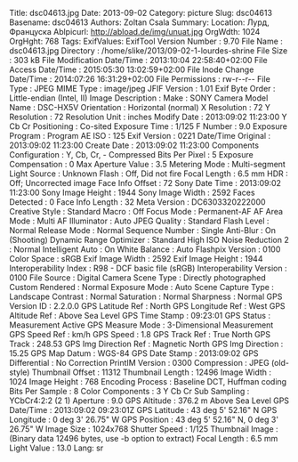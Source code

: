 Title: dsc04613.jpg
Date: 2013-09-02
Category: picture
Slug: dsc04613
Basename: dsc04613
Authors: Zoltan Csala
Summary:
Location: Лурд, Француска
Ablpicurl: http://abload.de/img/unuat.jpg
OrgWdth: 1024
OrgHght: 768
Tags:
ExifValues: ExifTool Version Number : 9.70
            File Name : dsc04613.jpg
            Directory : /home/slike/2013/09-02-1-lourdes-shrine
            File Size : 303 kB
            File Modification Date/Time : 2013:10:04 22:58:40+02:00
            File Access Date/Time : 2015:05:30 13:02:59+02:00
            File Inode Change Date/Time : 2014:07:26 16:31:29+02:00
            File Permissions : rw-r--r--
            File Type : JPEG
            MIME Type : image/jpeg
            JFIF Version : 1.01
            Exif Byte Order : Little-endian (Intel, II)
            Image Description :
            Make : SONY
            Camera Model Name : DSC-HX5V
            Orientation : Horizontal (normal)
            X Resolution : 72
            Y Resolution : 72
            Resolution Unit : inches
            Modify Date : 2013:09:02 11:23:00
            Y Cb Cr Positioning : Co-sited
            Exposure Time : 1/125
            F Number : 9.0
            Exposure Program : Program AE
            ISO : 125
            Exif Version : 0221
            Date/Time Original : 2013:09:02 11:23:00
            Create Date : 2013:09:02 11:23:00
            Components Configuration : Y, Cb, Cr, -
            Compressed Bits Per Pixel : 5
            Exposure Compensation : 0
            Max Aperture Value : 3.5
            Metering Mode : Multi-segment
            Light Source : Unknown
            Flash : Off, Did not fire
            Focal Length : 6.5 mm
            HDR : Off; Uncorrected image
            Face Info Offset : 72
            Sony Date Time : 2013:09:02 11:23:00
            Sony Image Height : 1944
            Sony Image Width : 2592
            Faces Detected : 0
            Face Info Length : 32
            Meta Version : DC6303320222000
            Creative Style : Standard
            Macro : Off
            Focus Mode : Permanent-AF
            AF Area Mode : Multi
            AF Illuminator : Auto
            JPEG Quality : Standard
            Flash Level : Normal
            Release Mode : Normal
            Sequence Number : Single
            Anti-Blur : On (Shooting)
            Dynamic Range Optimizer : Standard
            High ISO Noise Reduction 2 : Normal
            Intelligent Auto : On
            White Balance : Auto
            Flashpix Version : 0100
            Color Space : sRGB
            Exif Image Width : 2592
            Exif Image Height : 1944
            Interoperability Index : R98 - DCF basic file (sRGB)
            Interoperability Version : 0100
            File Source : Digital Camera
            Scene Type : Directly photographed
            Custom Rendered : Normal
            Exposure Mode : Auto
            Scene Capture Type : Landscape
            Contrast : Normal
            Saturation : Normal
            Sharpness : Normal
            GPS Version ID : 2.2.0.0
            GPS Latitude Ref : North
            GPS Longitude Ref : West
            GPS Altitude Ref : Above Sea Level
            GPS Time Stamp : 09:23:01
            GPS Status : Measurement Active
            GPS Measure Mode : 3-Dimensional Measurement
            GPS Speed Ref : km/h
            GPS Speed : 1.8
            GPS Track Ref : True North
            GPS Track : 248.53
            GPS Img Direction Ref : Magnetic North
            GPS Img Direction : 15.25
            GPS Map Datum : WGS-84
            GPS Date Stamp : 2013:09:02
            GPS Differential : No Correction
            PrintIM Version : 0300
            Compression : JPEG (old-style)
            Thumbnail Offset : 11312
            Thumbnail Length : 12496
            Image Width : 1024
            Image Height : 768
            Encoding Process : Baseline DCT, Huffman coding
            Bits Per Sample : 8
            Color Components : 3
            Y Cb Cr Sub Sampling : YCbCr4:2:2 (2 1)
            Aperture : 9.0
            GPS Altitude : 376.2 m Above Sea Level
            GPS Date/Time : 2013:09:02 09:23:01Z
            GPS Latitude : 43 deg 5' 52.16" N
            GPS Longitude : 0 deg 3' 26.75" W
            GPS Position : 43 deg 5' 52.16" N, 0 deg 3' 26.75" W
            Image Size : 1024x768
            Shutter Speed : 1/125
            Thumbnail Image : (Binary data 12496 bytes, use -b option to extract)
            Focal Length : 6.5 mm
            Light Value : 13.0
Lang: sr

